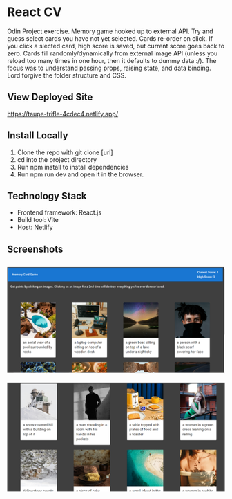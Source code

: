 # React CV 
Odin Project exercise. Memory game hooked up to external API. Try and guess select cards you have not yet selected. Cards re-order on click. If you click a slected card, high score is saved, but current score goes back to zero. Cards fill randomly/dynamically from external image API (unless you reload too many times in one hour, then it defaults to dummy data :/). The focus was to understand passing props, raising state, and data binding. Lord forgive the folder structure and CSS.

## View Deployed Site
https://taupe-trifle-4cdec4.netlify.app/

## Install Locally
1. Clone the repo with git clone [url]
2. cd into the project directory
3. Run npm install to install dependencies
4. Run npm run dev and open it in the browser.

## Technology Stack
* Frontend framework: React.js
* Build tool: Vite
* Host: Netlify

## Screenshots
![CV Example 1](./screenshots/memory-card-game.png)
---
![CV Example 1](./screenshots/random-images-1.png)

